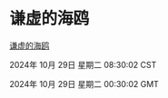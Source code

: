 # 谦虚的海鸥
[谦虚的海鸥](http://219.139.197.74:56308/qxdho/course/base/hotlink/index.php)

2024年 10月 29日 星期二 08:30:02 CST

2024年 10月 29日 星期二 00:30:02 GMT
